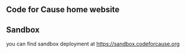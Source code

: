 ## Code for Cause home website

## Sandbox
you can find sandbox deployment at https://sandbox.codeforcause.org

